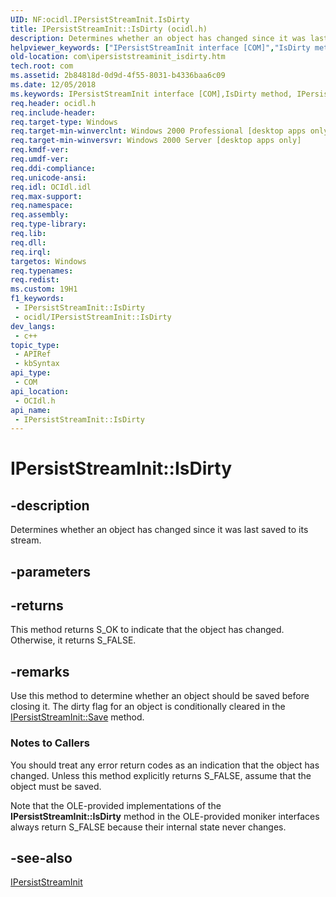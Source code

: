 ```yaml
---
UID: NF:ocidl.IPersistStreamInit.IsDirty
title: IPersistStreamInit::IsDirty (ocidl.h)
description: Determines whether an object has changed since it was last saved to its stream.
helpviewer_keywords: ["IPersistStreamInit interface [COM]","IsDirty method","IPersistStreamInit.IsDirty","IPersistStreamInit::IsDirty","IsDirty","IsDirty method [COM]","IsDirty method [COM]","IPersistStreamInit interface","_com_ipersiststreaminit_isdirty","com.ipersiststreaminit_isdirty","ocidl/IPersistStreamInit::IsDirty"]
old-location: com\ipersiststreaminit_isdirty.htm
tech.root: com
ms.assetid: 2b84818d-0d9d-4f55-8031-b4336baa6c09
ms.date: 12/05/2018
ms.keywords: IPersistStreamInit interface [COM],IsDirty method, IPersistStreamInit.IsDirty, IPersistStreamInit::IsDirty, IsDirty, IsDirty method [COM], IsDirty method [COM],IPersistStreamInit interface, _com_ipersiststreaminit_isdirty, com.ipersiststreaminit_isdirty, ocidl/IPersistStreamInit::IsDirty
req.header: ocidl.h
req.include-header: 
req.target-type: Windows
req.target-min-winverclnt: Windows 2000 Professional [desktop apps only]
req.target-min-winversvr: Windows 2000 Server [desktop apps only]
req.kmdf-ver: 
req.umdf-ver: 
req.ddi-compliance: 
req.unicode-ansi: 
req.idl: OCIdl.idl
req.max-support: 
req.namespace: 
req.assembly: 
req.type-library: 
req.lib: 
req.dll: 
req.irql: 
targetos: Windows
req.typenames: 
req.redist: 
ms.custom: 19H1
f1_keywords:
 - IPersistStreamInit::IsDirty
 - ocidl/IPersistStreamInit::IsDirty
dev_langs:
 - c++
topic_type:
 - APIRef
 - kbSyntax
api_type:
 - COM
api_location:
 - OCIdl.h
api_name:
 - IPersistStreamInit::IsDirty
---
```


# IPersistStreamInit::IsDirty


## -description

Determines whether an object has changed since it was last saved to its stream.

## -parameters

## -returns

This method returns S_OK to indicate that the object has changed. Otherwise, it returns S_FALSE.

## -remarks

Use this method to determine whether an object should be saved before closing it. The dirty flag for an object is conditionally cleared in the <a href="/windows/desktop/api/ocidl/nf-ocidl-ipersiststreaminit-save">IPersistStreamInit::Save</a> method.

<h3><a id="Notes_to_Callers"></a><a id="notes_to_callers"></a><a id="NOTES_TO_CALLERS"></a>Notes to Callers</h3>
You should treat any error return codes as an indication that the object has changed. Unless this method explicitly returns S_FALSE, assume that the object must be saved.

Note that the OLE-provided implementations of the <b>IPersistStreamInit::IsDirty</b> method in the OLE-provided moniker interfaces always return S_FALSE because their internal state never changes.

## -see-also

<a href="/windows/desktop/api/ocidl/nn-ocidl-ipersiststreaminit">IPersistStreamInit</a>

